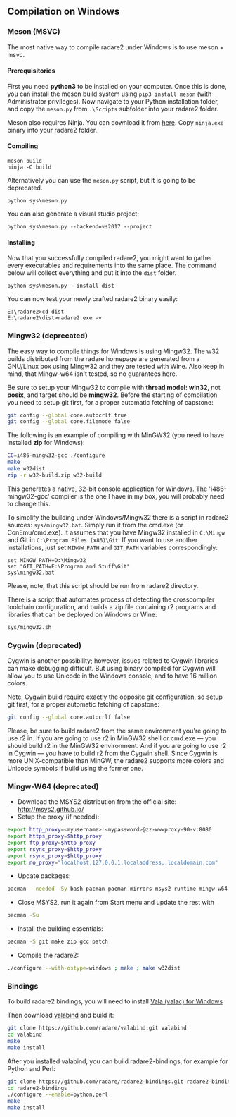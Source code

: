 ## Compilation on Windows

### Meson (MSVC)

The most native way to compile radare2 under Windows is to use meson + msvc.

#### Prerequisitories

First you need **python3** to be installed on your computer. Once this is done, you can install the meson build system using `pip3 install meson` (with Administrator privileges).
Now navigate to your Python installation folder, and copy the `meson.py` from `.\Scripts` subfolder into your radare2 folder.

Meson also requires Ninja. You can download it from [here](https://ninja-build.org/). Copy `ninja.exe` binary into your radare2 folder.

#### Compiling

```
meson build
ninja -C build
```

Alternatively you can use the `meson.py` script, but it is going to be deprecated.

```
python sys\meson.py
```

You can also generate a visual studio project:

```
python sys\meson.py --backend=vs2017 --project
```

#### Installing

Now that you successfully compiled radare2, you might want to gather every executables and requirements into the same place. The command below will collect everything and put it into the `dist` folder.
```
python sys\meson.py --install dist
```


You can now test your newly crafted radare2 binary easily:
```
E:\radare2>cd dist
E:\radare2\dist>radare2.exe -v
```

### Mingw32 (deprecated)

The easy way to compile things for Windows is using Mingw32. The w32 builds distributed from the radare homepage are generated from a GNU/Linux box using Mingw32 and they are tested with Wine. Also keep in mind, that Mingw-w64 isn't tested, so no guarantees here.

Be sure to setup your Mingw32 to compile with **thread model: win32**, not **posix**, and target should be **mingw32**.
Before the starting of compilation you need to setup git first, for a proper automatic fetching of capstone:
```sh
git config --global core.autocrlf true
git config --global core.filemode false
```

The following is an example of compiling with MinGW32 (you need to have installed **zip** for Windows):
```sh
CC=i486-mingw32-gcc ./configure
make
make w32dist
zip -r w32-build.zip w32-build
```

This generates a native, 32-bit console application for Windows.
The 'i486-mingw32-gcc' compiler is the one I have in my box, you will probably need to change this.

To simplify the building under Windows/Mingw32 there is a script in radare2 sources:
`sys/mingw32.bat`. Simply run it from the cmd.exe (or ConEmu/cmd.exe).
It assumes that you have Mingw32 installed in `C:\Mingw` and Git in `C:\Program Files (x86)\Git`. If you want to
use another installations, just set `MINGW_PATH` and `GIT_PATH` variables correspondingly:
```
set MINGW_PATH=D:\Mingw32
set "GIT_PATH=E:\Program and Stuff\Git"
sys\mingw32.bat
```

Please, note, that this script should be run from radare2 directory.


There is a script that automates process of detecting the crosscompiler toolchain configuration, and builds a zip file containing r2 programs and libraries that can be deployed on Windows or Wine:

```sh
sys/mingw32.sh
```

### Cygwin (deprecated)

Cygwin is another possibility; however, issues related to Cygwin libraries can make debugging difficult. But using binary compiled for Cygwin will allow you to use Unicode in the Windows console, and to have 16 million colors.

Note, Cygwin build require exactly the opposite git configuration, so setup git first, for a proper automatic fetching of capstone:
```sh
git config --global core.autocrlf false
```

Please, be sure to build radare2 from the same environment you're going to use r2 in. If you are going to use r2 in MinGW32 shell or cmd.exe — you should build r2 in the MinGW32 environment. And if you are going to use r2 in Cygwin — you have to build r2 from the Cygwin shell. Since Cygwin is more UNIX-compatible than MinGW, the radare2 supports more colors and Unicode symbols if build using the former one.

### Mingw-W64 (deprecated)

 - Download the MSYS2 distribution from the official site: http://msys2.github.io/
 - Setup the proxy (if needed):
```sh
export http_proxy=<myusername>:<mypassword>@zz-wwwproxy-90-v:8080
export https_proxy=$http_proxy
export ftp_proxy=$http_proxy
export rsync_proxy=$http_proxy
export rsync_proxy=$http_proxy
export no_proxy="localhost,127.0.0.1,localaddress,.localdomain.com"
```
 - Update packages:
```sh
pacman --needed -Sy bash pacman pacman-mirrors msys2-runtime mingw-w64-x86_64-toolchain
```
 - Close MSYS2, run it again from Start menu and update the rest with
```sh
pacman -Su
```
 - Install the building essentials:
```sh
pacman -S git make zip gcc patch
```
 - Compile the radare2:
```sh
./configure --with-ostype=windows ; make ; make w32dist
```
### Bindings

To build radare2 bindings, you will need to install [Vala (valac) for Windows](https://wiki.gnome.org/Projects/Vala/ValaOnWindows)

Then download [valabind](https://github.com/radare/valabind) and build it:
```sh
git clone https://github.com/radare/valabind.git valabind
cd valabind
make
make install
```

After you installed valabind, you can build radare2-bindings, for example for Python and Perl:
```sh
git clone https://github.com/radare/radare2-bindings.git radare2-bindings
cd radare2-bindings
./configure --enable=python,perl
make
make install
```
